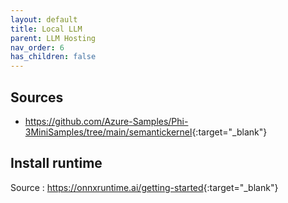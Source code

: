 ```yaml
---
layout: default
title: Local LLM
parent: LLM Hosting
nav_order: 6
has_children: false
---
```



## Sources

- <https://github.com/Azure-Samples/Phi-3MiniSamples/tree/main/semantickernel>{:target="_blank"}

## Install runtime

Source : <https://onnxruntime.ai/getting-started>{:target="_blank"}